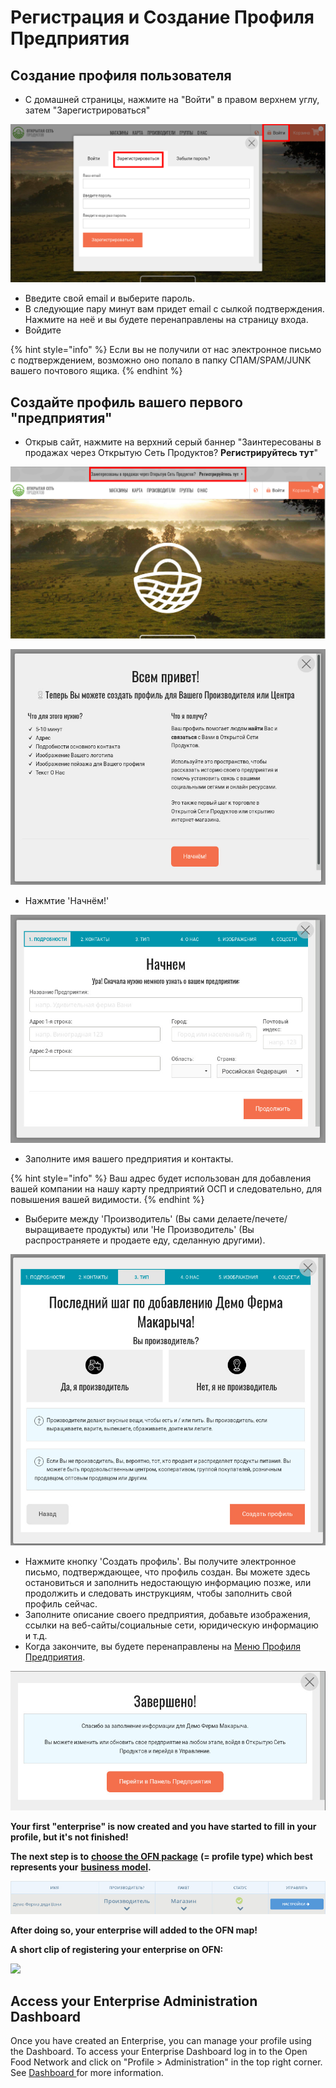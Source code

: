 # Регистрация и Создание Профиля Предприятия

## Создание профиля пользователя

* С домашней страницы, нажмите на "Войти" в правом верхнем углу, затем "Зарегистрироваться" 

![](../.gitbook/assets/loginsetup.jpg)

* Введите свой email и выберите пароль.
* В следующие пару минут вам придет email с сылкой подтверждения. Нажмите на неё и вы будете перенаправлены на страницу входа.  
* Войдите

{% hint style="info" %}
Если вы не получили от нас электронное письмо с подтверждением, возможно оно попало в папку СПАМ/SPAM/JUNK вашего почтового ящика.
{% endhint %}

## Создайте профиль вашего первого "предприятия"

* Открыв сайт, нажмите на верхний серый баннер "Заинтересованы в продажах через Открытую Сеть Продуктов? **Регистрируйтесь тут**" 

![](../.gitbook/assets/registerenterprise.jpg)

![](../.gitbook/assets/welcome1.jpg)

* Нажмтие 'Начнём!'

![](../.gitbook/assets/letsgetstarted.jpg)

* Заполните имя вашего предприятия и контакты.

{% hint style="info" %}
Ваш адрес будет использован для добавления вашей компании на нашу карту предприятий ОСП и следовательно, для повышения вашей видимости.
{% endhint %}

* Выберите между 'Производитель' \(Вы сами делаете/печете/выращиваете продукты\) или 'Не Производитель' \(Вы распространяете и продаете еду, сделанную другими\).

![](../.gitbook/assets/laststep.jpg)

* Нажмите кнопку 'Создать профиль'.  Вы получите электронное письмо, подтверждающее, что профиль создан. Вы можете здесь остановиться и заполнить недостающую информацию позже, или продолжить и следовать инструкциям, чтобы заполнить свой профиль сейчас.
* Заполните описание своего предприятия, добавьте изображения, ссылки на веб-сайты/социальные сети, юридическую информацию и т.д.
* Когда закончите, вы будете перенаправлены на [Меню Профиля Предприятия](enterprise-profile/).

![](../.gitbook/assets/newregister.jpg)

**Your first "enterprise" is now created and you have started to fill in your profile, but it's not finished!**

**The next step is to** [**choose the OFN package**](enterprise-profile/package-types.md) **\(= profile type\) which best represents your** [**business model**](../your-quick-start-on-ofn-given-who-you-are.md)**.**

![](../.gitbook/assets/newchoose.jpg)

**After doing so, your enterprise will added to the OFN map!**

**A short clip of registering your enterprise on OFN:**

![](../.gitbook/assets/registration.gif)

## Access your Enterprise Administration Dashboard

Once you have created an Enterprise, you can manage your profile using the Dashboard. To access your Enterprise Dashboard log in to the Open Food Network and click on "Profile &gt; Administration" in the top right corner. See [Dashboard ](dashboard.md)for more information.

